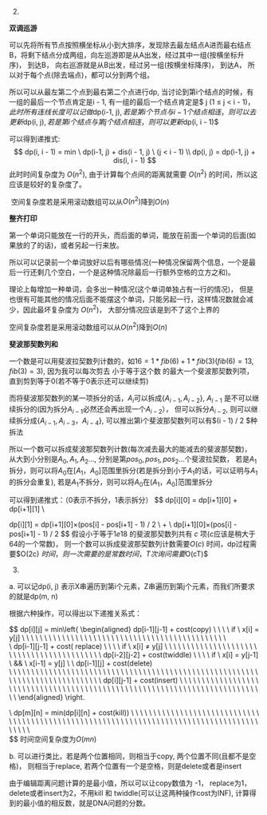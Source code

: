 2.

**双调巡游**

   可以先将所有节点按照横坐标从小到大排序，发现除去最左结点A进而最右结点B，将剩下结点分成两组，向左巡游即是从A出发，经过其中一组(按横坐标升序)， 到达B， 向右巡游就是从B出发，经过另一组(按横坐标降序)， 到达A， 所以对于每个点(除去端点)，都可以分到两个组。

  所以可以从最左第二个点到最右第二个点进行dp, 当讨论到第i个结点的时候，有一组的最后一个节点肯定是i - 1, 有一组的最后一个结点肯定是$ j (1 ≤ j < i - 1)$， 此时所有连线长度可以记做$dp(i-1, j)$, 若是第i个节点与i- 1个结点相连，则可以去更新$dp(i, j)$, 若是第i个结点与第j个结点相连，则可以更新$dp(i, i - 1)$

  可以得到递推式:    
$$
dp(i, i - 1) = min \ dp(i-1, j) + dis(i - 1, j) \  (j < i - 1)
\\
dp(i, j) = dp(i-1, j) + dis(i, i - 1)
$$
   此时时间复杂度为 $O(n^2)$, 由于计算每个点间的距离就需要 $O(n^2)$ 的时间，所以这应该是较好的复杂度了。

​    空间复杂度若是采用滚动数组可以从$O(n^2)$降到$O(n)$

  

**整齐打印**

  第一个单词只能放在一行的开头，而后面的单词，能放在前面一个单词的后面(如果放的了的话)，或者另起一行来放。

  所以可以记录前一个单词放好以后有哪些情况(一种情况保留两个信息，一个是最后一行还剩几个空白，一个是这种情况除最后一行额外空格的立方之和)。

  理论上每增加一种单词，会多出一种情况(这个单词单独占有一行的情况)， 但是也很有可能其他的情况后面不能摆这个单词，只能另起一行，这样情况数就会减少，因此最坏复杂度为 $O(n^2)$， 大部分情况应该是到不了这个上界的

  空间复杂度若是采用滚动数组可以从$O(n^2)$降到$O(n)$



**斐波那契数列和**

  一个数是可以用斐波拉契数列计数的，如$16 = 1 * fib(6) + 1 * fib(3)   (fib(6) = 13, fib(3) = 3)$,  因为我可以每次剪去 小于等于这个数 的最大一个斐波那契数列项，直到剪到等于0(若不等于0表示还可以继续剪)

  而将斐波那契数列的某一项拆分的话，$A_i$可以拆成$\{A_{i-1}, A_{i - 2}\}, \ A_{i-1}$ 是不可以继续拆分的(因为拆分$A_{i-1}$必然还会再出现一个$A_{i-2}$）， 但可以拆分$A_{i-2}$, 则可以继续拆分成$\{A_{i-1}, A_{i - 3}， A_{i - 4}\}$, 可以推出第i个斐波那契数列可以有$(i - 1) / 2 $种拆法

  所以一个数可以拆成斐波那契数列计数(每次减去最大的能减去的斐波那契数)， 从大到小分别是$A_0, A_1, A_2...$, 分别是第$pos_0, pos_1, pos_2...$个斐波拉契数， 若是$A_1$拆分，则可以将$A_0$在$[A_1， A_0]$范围里拆分(若是拆分到小于$A_1$的话，可以证明与$A_1$的拆分会重复), 若是$A_1$不拆分，则可以将$A_0$在$(A_1， A_0]$范围里拆分

  可以得到递推式：（0表示不拆分，1表示拆分）
$$
dp[i][0] = dp[i+1][0] + dp[i+1][1]
\\

dp[i][1] = dp[i+1][0]×(pos[i] - pos[i+1] - 1) / 2 \ + \ dp[i+1][0]×(pos[i] - pos[i+1] - 1) / 2
$$
假设小于等于$1e18$ 的斐波那契数列共有 $c$ 项($c$应该是稍大于64的一个常数)， 则一个数可以拆成斐波那契数列计数需要$O(c)$ 时间，dp过程需要$O(2c) $时间，则一次需要的是常数时间，T次询问需要$O(cT)$





3.

a. 可以记dp(i, j) 表示X串遍历到第i个元素，Z串遍历到第j个元素，而我们所要求的就是dp(m, n)

根据六种操作，可以得出以下递推关系式：


$$
dp[i][j] = min\left\{
\begin{aligned}
dp[i-1][j-1] + cost(copy)    \ \ \ \ if \ x[i] = y[j] \ \ \ \ \ \ \ \  \ \ \ \  \ \ \ \ \ \ \  \ \ \ \ \ \ \ \ \ \ \ \ \ \ \ \ \ \ \ \ \ \ \ \ \ \ \  
\\ 
dp[i-1][j-1] + cost( replace)    \ \ \ \ if \ x[i] ≠ y[j] \ \ \ \ \ \ \ \  \ \ \ \  \ \ \ \ \ \ \  \ \ \ \ \ \ \ \ \ \ \ \ \ \ \ \ \ \ \ \ \ \ 
\\ 
dp[i-2][j-2] + cost(twiddle)    \ \ \ \ if \ x[i]  = y[j-1] \ \&\& \ x[i-1] = y[j] \ 
\\ 
dp[i-1][j] + cost(delete)   
\ \ \ \ \ \ \ \  \ \ \ \  \ \ \ \ \ \ \  \ \ \ \ \ \ \ \ \ \ \ \ \ \ \ \ \ \ \ \ \ \ \ \ \ \ \ \ \ \ \ \ \ \ \ \ \ \ \ \ \ \ \ \ \ \ \ \ \ \ \ \ \ \ \ \ \ 
\\ 
dp[i][j-1] + cost(insert) 
\ \ \ \ \ \ \ \  \ \ \ \  \ \ \ \ \ \ \  \ \ \ \ \ \ \ \ \ \ \ \ \ \ \ \ \ \ \ \ 
\ \ \ \  \ \ \ \ \ \ \  \ \ \ \  \ \ \ \ \ \ \  \ \ \ \  \ \ \ \ \ \ \ \ \ \ \ 
\end{aligned}
\right.

\\
dp[m][n] = min(dp[i][n] + cost(kill)) \ \ \ \  \ \ \ \ \ \ \ \ \  \  \ \ \ \ \ \ \ \ \  \  \ \ \ \ \ \ \ \ \  \ \ \ \ \ \ \ \ \ \  \  \ \ \ \ \ \ \ \ \  \  \ \ \ \ \ \ \ \ \  \  \ \ \ \ \ \ \ \ \  \  \ \ \ \ \ \ \ \ \  \ \ \ \ \ \ \ \
$$
时间空间复杂度为$O(mn)$



b. 可以进行类比，若是两个位置相同，则相当于copy, 两个位置不同(且都不是空格)， 则相当于replace, 若两个位置有一个是空格，则是delete或者是insert 

  由于编辑距离问题计算的是最小值，所以可以让copy数值为 -1， replace为1， delete或者insert为2，不用kill 和 twiddle(可以让这两种操作cost为INF), 计算得到的最小值的相反数，就是DNA问题的分数。